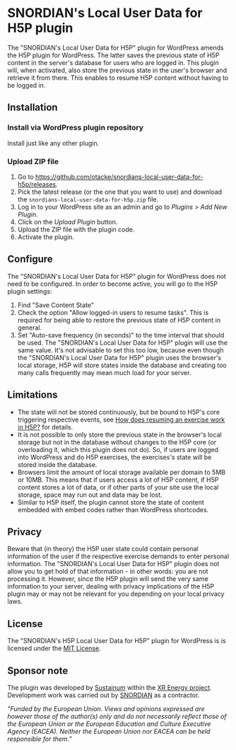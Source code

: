 # SNORDIAN's Local User Data for H5P plugin
The "SNORDIAN's Local User Data for H5P" plugin for WordPress amends the H5P plugin for WordPress. The latter saves the previous state of H5P content in the server's database for users who are logged in. This plugin will, when activated, also store the previous state in the user's browser and retrieve it from there. This enables to resume H5P content without having to be logged in.

## Installation

### Install via WordPress plugin repository
Install just like any other plugin.

### Upload ZIP file ###
1. Go to https://github.com/otacke/snordians-local-user-data-for-h5p/releases.
2. Pick the latest release (or the one that you want to use) and download the `snordians-local-user-data-for-h5p.zip` file.
3. Log in to your WordPress site as an admin and go to _Plugins > Add New Plugin_.
4. Click on the _Upload Plugin_ button.
5. Upload the ZIP file with the plugin code.
6. Activate the plugin.

## Configure
The "SNORDIAN's Local User Data for H5P" plugin for WordPress does not need to be configured. In order to become active, you will go to the H5P plugin settings:
1. Find "Save Content State"
2. Check the option "Allow logged-in users to resume tasks". This is required for being able to restore the previous state of H5P content in general.
3. Set "Auto-save frequency (in seconds)" to the time interval that should be used. The "SNORDIAN's Local User Data for H5P" plugin will use the same value. It's not advisable to set this too low, because even though the "SNORDIAN's Local User Data for H5P" plugin uses the browser's local storage, H5P will store states inside the database and creating too many calls frequently may mean much load for your server.

## Limitations
- The state will not be stored continuously, but be bound to H5P's core triggering respective events, see [How does resuming an exercise work in H5P?](https://snordian.de/2023/03/04/how-does-resuming-an-exercise-work-in-h5p) for details.
- It is not possible to only store the previous state in the browser's local storage but not in the database without changes to the H5P core (or overloading it, which this plugin does not do). So, if users are logged into WordPress and do H5P exercises, the exercises's state will be stored inside the database.
- Browsers limit the amount of local storage available per domain to 5MB or 10MB. This means that if users access a lot of H5P content, if H5P content stores a lot of data, or if other parts of your site use the local storage, space may run out and data may be lost.
- Similar to H5P itself, the plugin cannot store the state of content embedded with embed codes rather than WordPress shortcodes.

## Privacy
Beware that (in theory) the H5P user state could contain personal information of the user if the respective exercise demands to enter personal information. The "SNORDIAN's Local User Data for H5P" plugin does not allow you to get hold of that information - in other words: you are not processing it. However, since the H5P plugin will send the very same information to your server, dealing with privacy implications of the H5P plugin may or may not be relevant for you depending on your local privacy laws.

## License
The "SNORDIAN's H5P Local User Data for H5P" plugin for WordPress is is licensed under the [MIT License](https://github.com/otacke/snordians-local-user-data-for-h5p/blob/master/LICENSE).

## Sponsor note
The plugin was developed by [Sustainum](https://www.sustainum.de/) within the [XR Energy project](https://xr-energy.eu/). Development work was carried out by [SNORDIAN](https://snordian.de) as a contractor.

_"Funded by the European Union. Views and opinions expressed are however those of the author(s) only and do not necessarily reflect those of the European Union or the European Education and Culture Executive Agency (EACEA). Neither the European Union nor EACEA can be held responsible for them.”_

